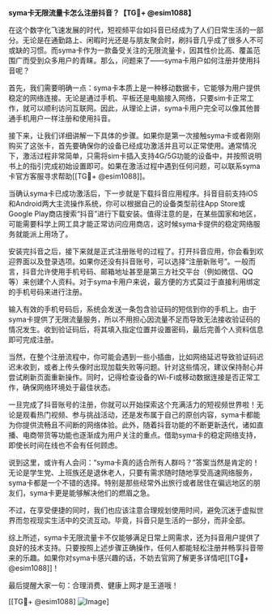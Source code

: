 **syma卡无限流量卡怎么注册抖音？【TG💪+ @esim1088】**

在这个数字化飞速发展的时代，短视频平台如抖音已经成为了人们日常生活的一部分。无论是在通勤路上、闲暇时光还是与朋友聚会时，刷抖音几乎成了很多人不可或缺的习惯。而syma卡作为一款备受关注的无限流量卡，因其性价比高、覆盖范围广而受到众多用户的青睐。那么，问题来了——syma卡用户如何注册并使用抖音呢？

首先，我们需要明确一点：syma卡本质上是一种移动数据卡，它能够为用户提供稳定的网络连接。无论是通过手机、平板还是电脑接入网络，只要sim卡正常工作，就可以顺利访问互联网。因此，从理论上讲，syma卡用户完全可以像其他普通手机用户一样注册和使用抖音。

接下来，让我们详细讲解一下具体的步骤。如果你是第一次接触syma卡或者刚刚购买了这张卡，首先要确保你的设备已经成功激活并且可以正常使用。通常情况下，激活过程非常简单，只需将sim卡插入支持4G/5G功能的设备中，并按照说明书上的指引完成初始设置即可。如果在激活过程中遇到任何问题，可以联系syma卡官方客服寻求帮助[[TG💪+ @esim1088]]。

当确认syma卡已成功激活后，下一步就是下载抖音应用程序。抖音目前支持iOS和Android两大主流操作系统，你可以根据自己的设备类型前往App Store或Google Play商店搜索“抖音”进行下载安装。值得注意的是，在某些国家和地区，可能需要科学上网工具才能正常访问应用商店，这时候syma卡提供的稳定网络服务就能派上用场了。

安装完抖音之后，接下来就是正式注册账号的过程了。打开抖音应用，你会看到欢迎界面以及登录选项。如果你还没有抖音账号，可以选择“注册新账号”。一般而言，抖音允许使用手机号码、邮箱地址甚至是第三方社交平台（例如微信、QQ等）来创建个人资料。对于syma卡用户来说，最方便的方式莫过于直接利用绑定的手机号码来进行注册。

输入有效的手机号码后，系统会发送一条包含验证码的短信到你的手机上。由于syma卡提供了无限流量服务，所以不用担心因流量不足而导致无法接收验证码的情况发生。收到验证码后，将其填入指定位置并设置密码，最后完善个人资料信息即可完成注册。

当然，在整个注册流程中，你可能会遇到一些小插曲，比如网络延迟导致验证码迟迟未收到，或者上传头像时出现加载失败等问题。针对这些情况，建议保持耐心并尝试刷新页面重新操作。同时，记得检查设备的Wi-Fi或移动数据连接是否正常工作，确保网络环境处于最佳状态。

一旦完成了抖音账号的注册，你就可以开始探索这个充满活力的短视频世界啦！无论是观看热门视频、参与挑战活动，还是发布属于自己的原创内容，syma卡都能为你提供流畅且不间断的网络体验。此外，随着抖音功能的不断更新迭代，诸如直播、电商带货等功能也逐渐成为用户关注的重点。借助syma卡的稳定网络支持，即使长时间在线也不会有任何顾虑。

说到这里，或许有人会问：“syma卡真的适合所有人群吗？”答案当然是肯定的！无论是学生党、上班族还是退休老人，只要有需求随时随地享受高速网络服务，syma卡都是一个不错的选择。特别是那些经常外出旅行或者居住在偏远地区的朋友们，syma卡更是能够解决他们的燃眉之急。

不过，在享受便捷的同时，我们也应该注意合理规划使用时间，避免沉迷于虚拟世界而忽视现实生活中的交流互动。毕竟，抖音只是生活的一部分，而非全部。

综上所述，syma卡无限流量卡不仅能够满足日常上网需求，还为抖音用户提供了良好的技术支持。只要按照上述步骤正确操作，任何人都能轻松注册并畅享抖音带来的乐趣。如果你对syma卡感兴趣的话，不妨去官网了解更多详情吧[[TG💪+ @esim1088]]！

最后提醒大家一句：合理消费、健康上网才是王道哦！

[[TG💪+ @esim1088] ![Image](https://i.postimg.cc/4NQfJmqS/Snipaste-2025-05-13-00-14-12.png)]